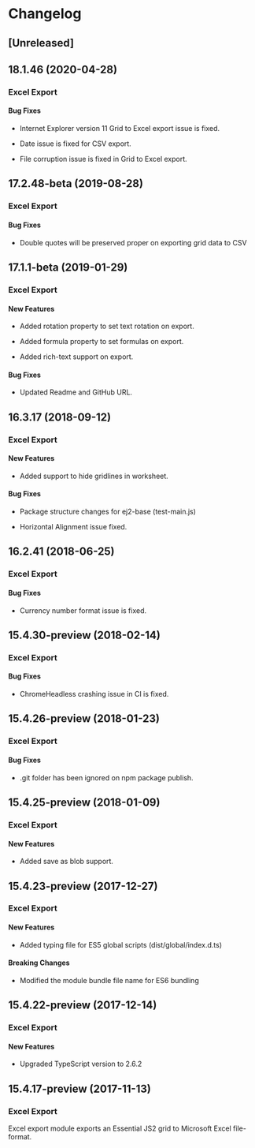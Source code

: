 # Changelog

## [Unreleased]

## 18.1.46 (2020-04-28)

### Excel Export

#### Bug Fixes

- Internet Explorer version 11 Grid to Excel export issue is fixed.

- Date issue is fixed for CSV export.

- File corruption issue is fixed in Grid to Excel export.

## 17.2.48-beta (2019-08-28)

### Excel Export

#### Bug Fixes

- Double quotes will be preserved proper on exporting grid data to CSV

## 17.1.1-beta (2019-01-29)

### Excel Export

#### New Features

- Added rotation property to set text rotation on export.

- Added formula property to set formulas on export.

- Added rich-text support on export.

#### Bug Fixes

- Updated Readme and GitHub URL.

## 16.3.17 (2018-09-12)

### Excel Export

#### New Features

- Added support to hide gridlines in worksheet.

#### Bug Fixes

- Package structure changes for ej2-base (test-main.js)

- Horizontal Alignment issue fixed.

## 16.2.41 (2018-06-25)

### Excel Export

#### Bug Fixes

- Currency number format issue is fixed.

## 15.4.30-preview (2018-02-14)

### Excel Export

#### Bug Fixes

- ChromeHeadless crashing issue in CI is fixed.

## 15.4.26-preview (2018-01-23)

### Excel Export

#### Bug Fixes

- .git folder has been ignored on npm package publish.

## 15.4.25-preview (2018-01-09)

### Excel Export

#### New Features

- Added save as blob support.

## 15.4.23-preview (2017-12-27)

### Excel Export

#### New Features

- Added typing file for ES5 global scripts (dist/global/index.d.ts)

#### Breaking Changes

- Modified the module bundle file name for ES6 bundling

## 15.4.22-preview (2017-12-14)

### Excel Export

#### New Features

- Upgraded TypeScript version to 2.6.2

## 15.4.17-preview (2017-11-13)

### Excel Export

Excel export module exports an Essential JS2 grid to Microsoft Excel file-format.